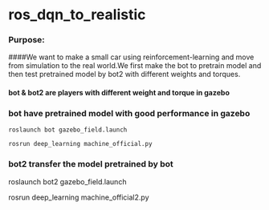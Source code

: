 # ros_dqn_to_realistic

### Purpose:
####We want to make a small car using reinforcement-learning and move from simulation to the real world.We first make the bot to pretrain model and then test pretrained model by bot2 with different weights and torques.

#### bot & bot2 are players with different weight and torque in gazebo 

### bot have pretrained model with good performance in gazebo
```shell= 
roslaunch bot gazebo_field.launch

rosrun deep_learning machine_official.py
```
### bot2 transfer the model pretrained by bot
roslaunch bot2 gazebo_field.launch

rosrun deep_learning machine_official2.py
